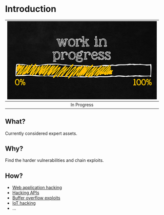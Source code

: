 # Introduction

| ![In Progress](../../_static/images/in-progress.png) |
|:--:|
| In Progress |

## What?

Currently considered expert assets.

## Why?

Find the harder vulnerabilities and chain exploits.

## How?

* [Web application hacking](red-app:index)
* [Hacking APIs](red-api:index)
* [Buffer overflow exploits](red-bof:index)
* [IoT hacking](red-iot:index)
* ...
